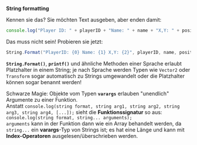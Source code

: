**String formatting**

Kennen sie das? Sie möchten Text ausgeben, aber enden damit:
```js
console.log("Player ID: " + playerID + "Name: " + name + "X,Y: " + position.x + "," + position.y);
```
Das muss nicht sein! Probieren sie jetzt:
```csharp
String.Format("PlayerID: {0} Name: {1} X,Y: {2}", playerID, name, position);
```
__`String.Format()`__, __`printf()`__ und ähnliche Methoden einer Sprache erlaubt Platzhalter in einem String; je nach Sprache werden Typen wie `Vector2` oder `Transform` sogar automatisch zu Strings umgewandelt oder die Platzhalter können sogar benannt werden!

Schwarze Magie: Objekte vom Typen __`varargs`__ erlauben "unendlich" Argumente zu einer Funktion.  
Anstatt `console.log(string format, string arg1, string arg2, string arg3, string arg4, [...]);`
sieht die __Funktionssignatur__ so aus:
`console.log(string format, string... arguments);`  
`arguments` kann in der Funktion dann wie ein Array behandelt werden, da `string...` ein __varargs__-Typ von Strings ist; es hat eine Länge und kann mit __Index-Operatoren__ ausgelesen/überschrieben werden.
